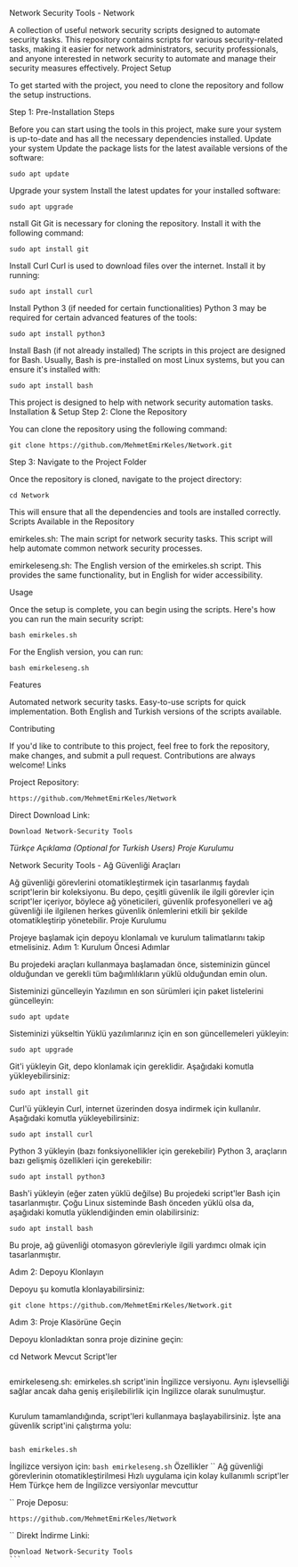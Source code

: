 Network Security Tools - Network

A collection of useful network security scripts designed to automate security tasks. This repository contains scripts for various security-related tasks, making it easier for network administrators, security professionals, and anyone interested in network security to automate and manage their security measures effectively. Project Setup

To get started with the project, you need to clone the repository and follow the setup instructions. 


Step 1: Pre-Installation Steps

Before you can start using the tools in this project, make sure your system is up-to-date and has all the necessary dependencies installed.
Update your system
Update the package lists for the latest available versions of the software:
```
sudo apt update
```
Upgrade your system
Install the latest updates for your installed software:
```
sudo apt upgrade
```
nstall Git
Git is necessary for cloning the repository. Install it with the following command:
```
sudo apt install git
```
Install Curl
Curl is used to download files over the internet. Install it by running:

```
sudo apt install curl
```
Install Python 3 (if needed for certain functionalities)
Python 3 may be required for certain advanced features of the tools:
```
sudo apt install python3
```
Install Bash (if not already installed)
The scripts in this project are designed for Bash. Usually, Bash is pre-installed on most Linux systems, but you can ensure it's installed with:
```
sudo apt install bash
```
This project is designed to help with network security automation tasks. Installation & Setup Step 2: Clone the Repository

You can clone the repository using the following command:
```
git clone https://github.com/MehmetEmirKeles/Network.git
```



Step 3: Navigate to the Project Folder

Once the repository is cloned, navigate to the project directory:
```
cd Network
```

This will ensure that all the dependencies and tools are installed correctly. Scripts Available in the Repository

emirkeles.sh: The main script for network security tasks. This script will help automate common network security processes.

emirkeleseng.sh: The English version of the emirkeles.sh script. This provides the same functionality, but in English for wider accessibility.

Usage

Once the setup is complete, you can begin using the scripts. Here's how you can run the main security script:
```
bash emirkeles.sh
```
For the English version, you can run:
```
bash emirkeleseng.sh
```
Features

Automated network security tasks.
Easy-to-use scripts for quick implementation.
Both English and Turkish versions of the scripts available.

Contributing

If you'd like to contribute to this project, feel free to fork the repository, make changes, and submit a pull request. Contributions are always welcome! Links

Project Repository: 

```
https://github.com/MehmetEmirKeles/Network
```
Direct Download Link: 
```
Download Network-Security Tools
```

 *Türkçe Açıklama (Optional for Turkish Users) Proje Kurulumu*

Network Security Tools - Ağ Güvenliği Araçları

Ağ güvenliği görevlerini otomatikleştirmek için tasarlanmış faydalı script'lerin bir koleksiyonu. Bu depo, çeşitli güvenlik ile ilgili görevler için script'ler içeriyor, böylece ağ yöneticileri, güvenlik profesyonelleri ve ağ güvenliği ile ilgilenen herkes güvenlik önlemlerini etkili bir şekilde otomatikleştirip yönetebilir.
Proje Kurulumu

Projeye başlamak için depoyu klonlamalı ve kurulum talimatlarını takip etmelisiniz.
Adım 1: Kurulum Öncesi Adımlar

Bu projedeki araçları kullanmaya başlamadan önce, sisteminizin güncel olduğundan ve gerekli tüm bağımlılıkların yüklü olduğundan emin olun.

Sisteminizi güncelleyin
Yazılımın en son sürümleri için paket listelerini güncelleyin:
```
sudo apt update
```
Sisteminizi yükseltin
Yüklü yazılımlarınız için en son güncellemeleri yükleyin:
```
sudo apt upgrade
```
Git'i yükleyin
Git, depo klonlamak için gereklidir. Aşağıdaki komutla yükleyebilirsiniz:
```
sudo apt install git
```
Curl'ü yükleyin
Curl, internet üzerinden dosya indirmek için kullanılır. Aşağıdaki komutla yükleyebilirsiniz:
```
sudo apt install curl
```
Python 3 yükleyin (bazı fonksiyonellikler için gerekebilir)
Python 3, araçların bazı gelişmiş özellikleri için gerekebilir:
```
sudo apt install python3
```
Bash'i yükleyin (eğer zaten yüklü değilse)
Bu projedeki script'ler Bash için tasarlanmıştır. Çoğu Linux sisteminde Bash önceden yüklü olsa da, aşağıdaki komutla yüklendiğinden emin olabilirsiniz:
```
sudo apt install bash
```
Bu proje, ağ güvenliği otomasyon görevleriyle ilgili yardımcı olmak için tasarlanmıştır.

Adım 2: Depoyu Klonlayın

Depoyu şu komutla klonlayabilirsiniz:
```
git clone https://github.com/MehmetEmirKeles/Network.git
```
Adım 3: Proje Klasörüne Geçin

Depoyu klonladıktan sonra proje dizinine geçin:

cd Network
Mevcut Script'ler

````emirkeles.sh: Ağ güvenliği görevleri için ana script. Bu script, yaygın ağ güvenliği süreçlerini otomatikleştirmeye yardımcı olacaktır.
````
   emirkeleseng.sh: emirkeles.sh script'inin İngilizce versiyonu. Aynı işlevselliği sağlar ancak daha geniş erişilebilirlik için İngilizce olarak sunulmuştur.
``````Kullanım
``````
Kurulum tamamlandığında, script'leri kullanmaya başlayabilirsiniz. İşte ana güvenlik script'ini çalıştırma yolu:
````

bash emirkeles.sh
````

İngilizce versiyon için:
``
bash emirkeleseng.sh
``
Özellikler
``
    Ağ güvenliği görevlerinin otomatikleştirilmesi
    Hızlı uygulama için kolay kullanımlı script'ler
    Hem Türkçe hem de İngilizce versiyonlar mevcuttur

``
    Proje Deposu:
  
    https://github.com/MehmetEmirKeles/Network
``
    Direkt İndirme Linki:

    Download Network-Security Tools
    ```
